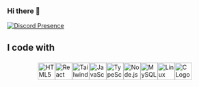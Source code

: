 ### Hi there 👋

[![Discord Presence](https://lanyard-profile-readme.vercel.app/api/1114341995633184768?theme=dark&bg=1A2C38&animated=false&hideDiscrim=true)](https://discord.com/users/1114341995633184768)

<h2 align="left">I code with</h2>

###
<div style="display: flex; flex-wrap: wrap; gap: 20; justify-content: center;">
  <img src="https://cdn.jsdelivr.net/gh/devicons/devicon/icons/html5/html5-original.svg" height="40" width="40" alt="HTML5 Logo">
  <img src="https://cdn.jsdelivr.net/gh/devicons/devicon/icons/react/react-original.svg" height="40" width="40" alt="React Logo">
  <img src="https://cdn.jsdelivr.net/gh/devicons/devicon/icons/tailwindcss/tailwindcss-original-wordmark.svg" height="40" width="40" alt="Tailwind CSS Logo">
  <img src="https://cdn.jsdelivr.net/gh/devicons/devicon/icons/javascript/javascript-original.svg" height="40" width="40" alt="JavaScript Logo">
  <img src="https://cdn.jsdelivr.net/gh/devicons/devicon/icons/typescript/typescript-original.svg" height="40" width="40" alt="TypeScript Logo">
  <img src="https://cdn.jsdelivr.net/gh/devicons/devicon/icons/nodejs/nodejs-original.svg" height="40" width="40" alt="Node.js Logo">
  <img src="https://cdn.jsdelivr.net/gh/devicons/devicon/icons/mysql/mysql-original.svg" height="40" width="40" alt="MySQL Logo">
  <img src="https://cdn.jsdelivr.net/gh/devicons/devicon/icons/linux/linux-original.svg" height="40" width="40" alt="Linux Logo">
  <img src="https://cdn.jsdelivr.net/gh/devicons/devicon/icons/c/c-original.svg" height="40" width="40" alt="C Logo">
</div>




###
